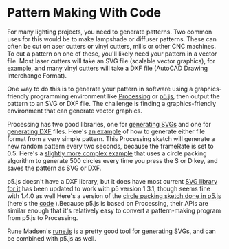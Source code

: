 # Pattern Making With Code

For many lighting projects, you need to generate patterns. Two common uses for this would be to make lampshade or diffuser patterns. These can often be cut on  aser cutters or vinyl cutters, mills or other CNC machines. To cut a pattern on one of these, you'll likely need your pattern in a vector file. Most laser cutters will take an SVG file (scalable vector graphics), for example, and many vinyl cutters will take a DXF file (AutoCAD Drawing Interchange Format). 

 One way to do this is to generate your pattern in software using a graphics-friendly programming environment like [Processing](https://processing.org/) or [p5.js](https://p5js.org/), then output the pattern to an SVG or DXF file. The challenge is finding a graphics-friendly environment that can generate vector graphics.

 Processing has two good libraries, one for [generating SVGs](https://processing.org/reference/libraries/svg/index.html) and one for [generating DXF](https://processing.org/reference/libraries/dxf/index.html) files. Here's [an example](https://github.com/tigoe/LightProjects/tree/main/PatternMakers/ProcessingVectorExport) of how to generate either file format from a very simple pattern. This Processing sketch will generate a new random pattern every two seconds, because the frameRate is set to 0.5. Here's a [slightly more complex example](https://github.com/tigoe/LightProjects/tree/main/PatternMakers/ProcessingCirclesVectorExport) that uses a circle packing algorithm to generate 500 circles every time you press the S or D key, and saves the pattern as SVG or DXF. 

 p5.js doesn't have a DXF library, but it does have most current [SVG library for it](https://github.com/zenozeng/p5.js-svg) has been updated to work with p5 version 1.3.1, though seems fine with 1.4.0 as well Here's a version of the [circle packing sketch done in p5.js](https://tigoe.github.io/LightProjects/PatternMakers/p5CircleMaker/)  (here's the [code](https://github.com/tigoe/LightProjects/tree/main/PatternMakers/p5CircleMaker) ).Because p5.js is based on Processing, their APIs are similar enough that it's relatively easy to convert a pattern-making program from p5.js to Processing. 
 
 Rune Madsen's [rune.js](https://runemadsen.github.io/rune.js/) is a pretty good tool for generating SVGs, and can be combined with p5.js as well. 
